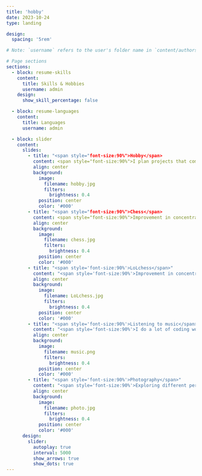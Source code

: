 ```yaml
---
title: 'hobby'
date: 2023-10-24
type: landing

design:
  spacing: '5rem'

# Note: `username` refers to the user's folder name in `content/authors/`

# Page sections
sections:
  - block: resume-skills
    content:
      title: Skills & Hobbies
      username: admin
    design:
      show_skill_percentage: false

  - block: resume-languages
    content:
      title: Languages
      username: admin

  - block: slider
    content:
      slides:
        - title: "<span style="font-size:90%">Hobby</span>
          content: <span style="font-size:90%">I plan projects that combine my hobbies.<span style="font-size:90%">
          align: center
          background:
            image:
              filename: hobby.jpg
              filters:
                brightness: 0.4
            position: center
            color: '#000'
        - title: "<span style="font-size:90%">Chess</span>
          content: <span style="font-size:90%">Improvement in concentration and quick decision-making.<span style="font-size:90%">
          align: center
          background:
            image:
              filename: chess.jpg
              filters:
                brightness: 0.4
            position: center
            color: '#000'
        - title: "<span style='font-size:90%'>LoLchess</span>"
          content: "<span style='font-size:90%'>Improvement in concentration and quick decision-making.</span style="font-size:90%">"
          align: center
          background:
            image:
              filename: LoLchess.jpg
              filters:
                brightness: 0.4
            position: center
            color: '#000'
        - title: "<span style='font-size:90%'>Listening to music</span>"
          content: "<span style='font-size:90%'>I do a lot of coding work while listening to music.</span>"
          align: center
          background:
            image:
              filename: music.png
              filters:
                brightness: 0.4
            position: center
            color: '#000'
        - title: "<span style='font-size:90%'>Photography</span>"
          content: "<span style='font-size:90%'>Exploring different perspectives</span>"
          align: center
          background:
            image:
              filename: photo.jpg
              filters:
                brightness: 0.4
            position: center
            color: '#000'
      design:
        slider:
          autoplay: true
          interval: 5000
          show_arrows: true
          show_dots: true  
---
```

